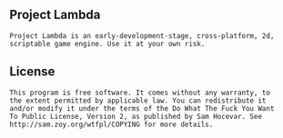 Project Lambda
--------------

	Project Lambda is an early-development-stage, cross-platform, 2d, scriptable game engine. Use it at your own risk.
	

License
-------
	This program is free software. It comes without any warranty, to
	the extent permitted by applicable law. You can redistribute it
	and/or modify it under the terms of the Do What The Fuck You Want
	To Public License, Version 2, as published by Sam Hocevar. See
	http://sam.zoy.org/wtfpl/COPYING for more details.

